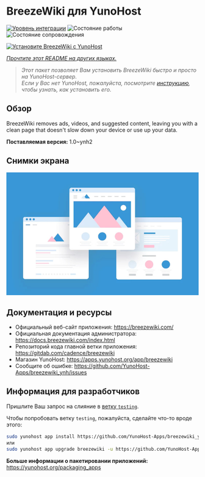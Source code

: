 <!--
Важно: этот README был автоматически сгенерирован <https://github.com/YunoHost/apps/tree/master/tools/readme_generator>
Он НЕ ДОЛЖЕН редактироваться вручную.
-->

# BreezeWiki для YunoHost

[![Уровень интеграции](https://dash.yunohost.org/integration/breezewiki.svg)](https://ci-apps.yunohost.org/ci/apps/breezewiki/) ![Состояние работы](https://ci-apps.yunohost.org/ci/badges/breezewiki.status.svg) ![Состояние сопровождения](https://ci-apps.yunohost.org/ci/badges/breezewiki.maintain.svg)

[![Установите BreezeWiki с YunoHost](https://install-app.yunohost.org/install-with-yunohost.svg)](https://install-app.yunohost.org/?app=breezewiki)

*[Прочтите этот README на других языках.](./ALL_README.md)*

> *Этот пакет позволяет Вам установить BreezeWiki быстро и просто на YunoHost-сервер.*  
> *Если у Вас нет YunoHost, пожалуйста, посмотрите [инструкцию](https://yunohost.org/install), чтобы узнать, как установить его.*

## Обзор

BreezeWiki removes ads, videos, and suggested content, leaving you with a clean page that doesn't slow down your device or use up your data.

**Поставляемая версия:** 1.0~ynh2

## Снимки экрана

![Снимок экрана BreezeWiki](./doc/screenshots/example.jpg)

## Документация и ресурсы

- Официальный веб-сайт приложения: <https://breezewiki.com/>
- Официальная документация администратора: <https://docs.breezewiki.com/index.html>
- Репозиторий кода главной ветки приложения: <https://gitdab.com/cadence/breezewiki>
- Магазин YunoHost: <https://apps.yunohost.org/app/breezewiki>
- Сообщите об ошибке: <https://github.com/YunoHost-Apps/breezewiki_ynh/issues>

## Информация для разработчиков

Пришлите Ваш запрос на слияние в [ветку `testing`](https://github.com/YunoHost-Apps/breezewiki_ynh/tree/testing).

Чтобы попробовать ветку `testing`, пожалуйста, сделайте что-то вроде этого:

```bash
sudo yunohost app install https://github.com/YunoHost-Apps/breezewiki_ynh/tree/testing --debug
или
sudo yunohost app upgrade breezewiki -u https://github.com/YunoHost-Apps/breezewiki_ynh/tree/testing --debug
```

**Больше информации о пакетировании приложений:** <https://yunohost.org/packaging_apps>
